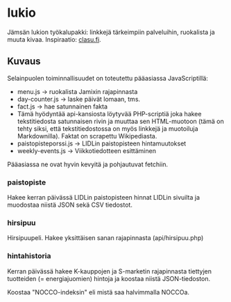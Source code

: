 # lukio

Jämsän lukion työkalupakki: linkkejä tärkeimpiin palveluihin, ruokalista ja muuta kivaa. Inspiraatio: [clasu.fi](https://clasu.fi).

## Kuvaus

Selainpuolen toiminnallisuudet on toteutettu pääasiassa JavaScriptillä:
 - menu.js -> ruokalista Jamixin rajapinnasta
 - day-counter.js -> laske päivät lomaan, tms.
 - fact.js -> hae satunnainen fakta
  - Tämä hyödyntää api-kansiosta löytyvää PHP-scriptiä joka hakee tekstitiedosta satunnaisen rivin ja muuttaa sen HTML-muotoon (tämä on tehty siksi, että tekstitiedostossa on myös linkkejä ja muotoiluja Markdownilla). Faktat on scrapettu Wikipediasta.
- paistopisteporssi.js -> LIDLin paistopisteen hintamuutokset
- weekly-events.js -> Viikkotiedotteen esittäminen

Pääasiassa ne ovat hyvin kevyitä ja pohjautuvat fetchiin.

### paistopiste

Hakee kerran päivässä LIDLin paistopisteen hinnat LIDLin sivuilta ja muodostaa niistä JSON sekä CSV tiedostot.

### hirsipuu

Hirsipuupeli. Hakee yksittäisen sanan rajapinnasta (api/hirsipuu.php)

### hintahistoria

Kerran päivässä hakee K-kauppojen ja S-marketin rajapinnasta tiettyjen tuotteiden (= energiajuomien) hintoja ja koostaa niistä JSON-tiedoston.

Koostaa "NOCCO-indeksin" eli mistä saa halvimmalla NOCCOa.
